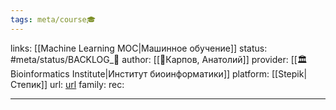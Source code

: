 ```yaml
---
tags: meta/course🎓
---
```

links: [[Machine Learning MOC|Машинное обучение]]
status: #meta/status/BACKLOG_🌰
author: [[👤Карпов, Анатолий]]
provider: [[🏛Bioinformatics Institute|Институт биоинформатики]]
platform: [[Stepik|Степик]]
url: [url](https://stepik.org/course/4852/syllabus)
family: 
rec:

---